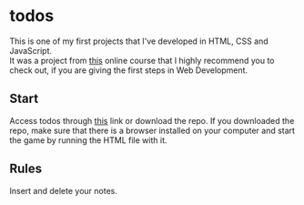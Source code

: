 # todos

This is one of my first projects that I've developed in HTML, CSS and JavaScript. \
It was a project from [this](https://www.udemy.com/the-web-developer-bootcamp/) online course that I highly recommend you to check out, if you are giving the first steps in Web Development.

## Start

Access todos through [this](http://web.tecnico.ulisboa.pt/~ist186512/projects/todo/) link or download the repo.
If you downloaded the repo, make sure that there is a browser installed on your computer and start the game by running the HTML file with it.

## Rules
Insert and delete your notes.
